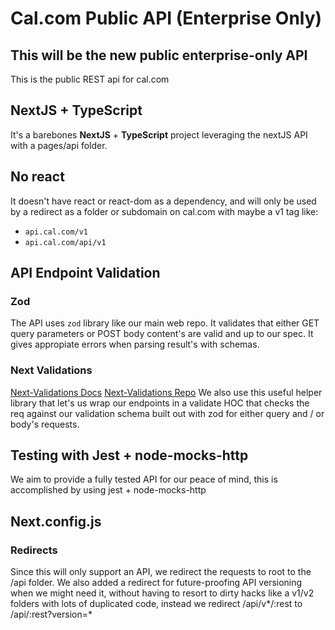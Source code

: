 # Cal.com Public API (Enterprise Only)

## This will be the new public enterprise-only API

This is the public REST api for cal.com

## NextJS + TypeScript

It's a barebones **NextJS** + **TypeScript** project leveraging the nextJS API with a pages/api folder.

## No react

It doesn't have react or react-dom as a dependency, and will only be used by a redirect as a folder or subdomain on cal.com with maybe a v1 tag like:

- `api.cal.com/v1`
- `api.cal.com/api/v1`


## API Endpoint Validation

### Zod

The API uses `zod` library like our main web repo. It validates that either GET query parameters or POST body content's are valid and up to our spec. It gives appropiate errors when parsing result's with schemas.

### Next Validations

[Next-Validations Docs](https://next-validations.productsway.com/)
[Next-Validations Repo](https://github.com/jellydn/next-validations)
We also use this useful helper library that let's us wrap our endpoints in a validate HOC that checks the req against our validation schema built out with zod for either query and / or body's requests.

## Testing with Jest + node-mocks-http

We aim to provide a fully tested API for our peace of mind, this is accomplished by using jest + node-mocks-http


## Next.config.js

### Redirects

Since this will only support an API, we redirect the requests to root to the /api folder.
We also added a redirect for future-proofing API versioning when we might need it, without having to resort to dirty hacks like a v1/v2 folders with lots of duplicated code, instead we redirect /api/v*/:rest to /api/:rest?version=*
